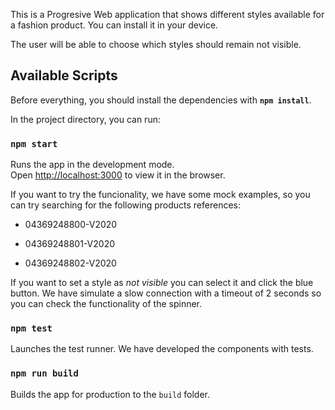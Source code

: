 This is a Progresive Web application that shows different styles available for a fashion product. You can install it in your device.

The user will be able to choose which styles should remain not visible.

## Available Scripts

Before everything, you should install the dependencies with **```npm install```**.

In the project directory, you can run:

### `npm start`

Runs the app in the development mode.<br />
Open [http://localhost:3000](http://localhost:3000) to view it in the browser.

If you want to try the funcionality, we have some mock examples, so you can try searching for the following products references:

- 04369248800-V2020

- 04369248801-V2020

- 04369248802-V2020

If you want to set a style as _not visible_ you can select it and click the blue button. We have simulate a slow connection with a timeout of 2 seconds so you can check the functionality of the spinner.

### `npm test`

Launches the test runner. We have developed the components with tests.

### `npm run build`

Builds the app for production to the `build` folder.<br />

